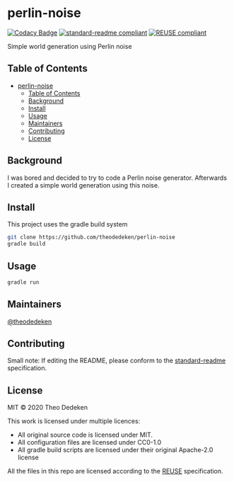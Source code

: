 <!--
SPDX-FileCopyrightText: 2020 Theo Dedeken

SPDX-License-Identifier: CC0-1.0
-->

# perlin-noise

[![Codacy Badge](https://api.codacy.com/project/badge/Grade/9772938196f74a81b61ac7610a3a1bda)](https://app.codacy.com/manual/theodedeken/perlin-noise?utm_source=github.com&utm_medium=referral&utm_content=theodedeken/perlin-noise&utm_campaign=Badge_Grade_Dashboard)
[![standard-readme compliant](https://img.shields.io/badge/standard--readme-OK-green.svg?style=flat-square)](https://github.com/RichardLitt/standard-readme)
[![REUSE compliant](https://github.com/theodedeken/perlin-noise/workflows/REUSE%20compliant/badge.svg)](https://reuse.software/)

Simple world generation using Perlin noise

## Table of Contents

- [perlin-noise](#perlin-noise)
  - [Table of Contents](#table-of-contents)
  - [Background](#background)
  - [Install](#install)
  - [Usage](#usage)
  - [Maintainers](#maintainers)
  - [Contributing](#contributing)
  - [License](#license)

## Background
I was bored and decided to try to code a Perlin noise generator.
Afterwards I created a simple world generation using this noise.

## Install
This project uses the gradle build system

```bash
git clone https://github.com/theodedeken/perlin-noise
gradle build
```

## Usage

```bash
gradle run
```

## Maintainers

[@theodedeken](https://github.com/theodedeken)

## Contributing

Small note: If editing the README, please conform to the [standard-readme](https://github.com/RichardLitt/standard-readme) specification.

## License

MIT © 2020 Theo Dedeken

This work is licensed under multiple licences:

* All original source code is licensed under MIT.
* All configuration files are licensed under CC0-1.0
* All gradle build scripts are licensed under their original Apache-2.0 license

All the files in this repo are licensed according to the [REUSE](https://reuse.software/) specification.